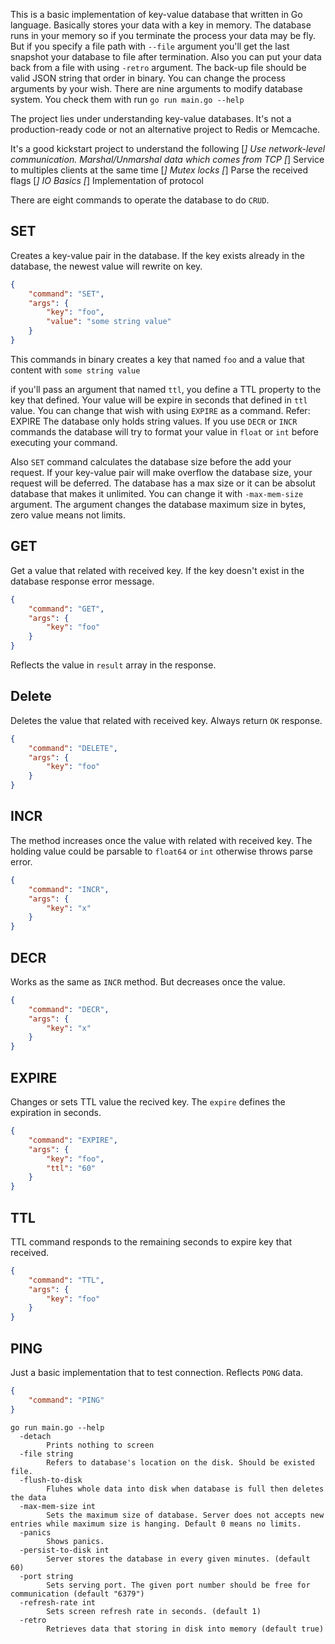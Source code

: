 This is a basic implementation of key-value database that written in Go language. Basically stores your data with a key in memory.
The database runs in your memory so if you terminate the process your data may be fly. But if you specify a file path with `--file` argument you'll get the last snapshot your database to file after termination. Also you can put your data back from a file with using `-retro` argument. The back-up file should be valid JSON string that order in binary. You can change the process arguments by your wish. There are nine arguments to modify database system. You check them with run `go run main.go --help`

The project lies under understanding key-value databases. It's not a production-ready code or not an alternative project to Redis or Memcache. 

It's a good kickstart project to understand the following
[*] Use network-level communication. Marshal/Unmarshal data which comes from TCP
[*] Service to multiples clients at the same time
[*] Mutex locks
[*] Parse the received flags
[*] IO Basics
[*] Implementation of protocol

There are eight commands to operate the database to do `CRUD`.

## SET
Creates a key-value pair in the database. If the key exists already in the database, the newest value will rewrite on key.

```json
{
    "command": "SET",
    "args": {
        "key": "foo",
        "value": "some string value"
    }
}
```
This commands in binary creates a key that named `foo` and a value that content with `some string value`

if you'll pass an argument that named `ttl`, you define a TTL property to the key that defined. Your value will be expire in seconds that defined in `ttl` value. You can change that wish with using `EXPIRE` as a command. Refer: EXPIRE
The database only holds string values. If you use `DECR` or `INCR` commands the database will try to format your value in `float` or `int` before executing your command. 

Also `SET` command calculates the database size before the add your request. If your key-value pair will make overflow the database size, your request will be deferred. The database has a max size or it can be absolut database that makes it unlimited. You can change it with `-max-mem-size` argument. The argument changes the database maximum size in bytes, zero value means not limits.

## GET
Get a value that related with received key. If the key doesn't exist in the database response error message.

```json
{
    "command": "GET",
    "args": {
        "key": "foo"
    }
}
```
Reflects the value in `result` array in the response.

## Delete
Deletes the value that related with received key. Always return `OK` response.

```json
{
    "command": "DELETE",
    "args": {
        "key": "foo"
    }
}
```

## INCR
The method increases once the value with related with received key. The holding value could be parsable to `float64` or `int` otherwise throws parse error.

```json
{
    "command": "INCR",
    "args": {
        "key": "x"
    }
}
```

## DECR
Works as the same as `INCR` method. But decreases once the value.

```json
{
    "command": "DECR",
    "args": {
        "key": "x"
    }
}
```

## EXPIRE
Changes or sets TTL value the recived key. The `expire` defines the expiration in seconds.
```json
{
    "command": "EXPIRE",
    "args": {
        "key": "foo",
        "ttl": "60"
    }
}
```
## TTL
TTL command responds to the remaining seconds to expire key that received.

```json
{
    "command": "TTL",
    "args": {
        "key": "foo"
    }
}
```

## PING
Just a basic implementation that to test connection. Reflects `PONG` data.

```json
{
    "command": "PING"
}
```

```
go run main.go --help
  -detach
        Prints nothing to screen
  -file string
        Refers to database's location on the disk. Should be existed file.
  -flush-to-disk
        Fluhes whole data into disk when database is full then deletes the data
  -max-mem-size int
        Sets the maximum size of database. Server does not accepts new entries while maximum size is hanging. Default 0 means no limits.
  -panics
        Shows panics.
  -persist-to-disk int
        Server stores the database in every given minutes. (default 60)
  -port string
        Sets serving port. The given port number should be free for communication (default "6379")
  -refresh-rate int
        Sets screen refresh rate in seconds. (default 1)
  -retro
        Retrieves data that storing in disk into memory (default true)
```